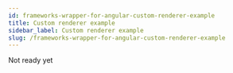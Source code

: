 ```yaml
---
id: frameworks-wrapper-for-angular-custom-renderer-example
title: Custom renderer example
sidebar_label: Custom renderer example
slug: /frameworks-wrapper-for-angular-custom-renderer-example
---
```


Not ready yet
